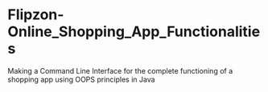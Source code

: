 # Flipzon-Online_Shopping_App_Functionalities
Making a Command Line Interface for the complete functioning of a shopping app using OOPS principles in Java
